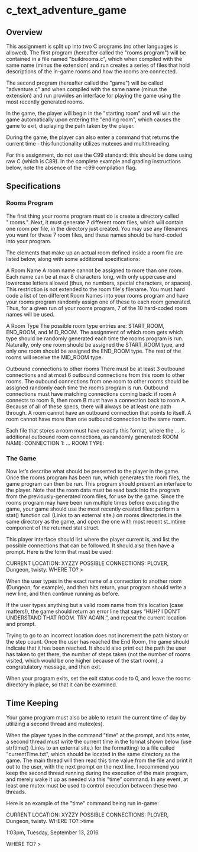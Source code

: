 # c_text_adventure_game

## Overview

This assignment is split up into two C programs (no other languages is allowed). The first program (hereafter called the "rooms program") will be contained in a file named "buildrooms.c", which when compiled with the same name (minus the extension) and run creates a series of files that hold descriptions of the in-game rooms and how the rooms are connected.

The second program (hereafter called the "game") will be called "adventure.c" and when compiled with the same name (minus the extension) and run provides an interface for playing the game using the most recently generated rooms.

In the game, the player will begin in the "starting room" and will win the game automatically upon entering the "ending room", which causes the game to exit, displaying the path taken by the player.

During the game, the player can also enter a command that returns the current time - this functionality utilizes mutexes and multithreading.

For this assignment, do not use the C99 standard: this should be done using raw C (which is C89). In the complete example and grading instructions below, note the absence of the -c99 compilation flag.

## Specifications

### Rooms Program

The first thing your rooms program must do is create a directory called "<USERNAME>.rooms.<PROCESS ID OF ROOMS PROGRAM>". Next, it must generate 7 different room files, which will contain one room per file, in the directory just created. You may use any filenames you want for these 7 room files, and these names should be hard-coded into your program.

The elements that make up an actual room defined inside a room file are listed below, along with some additional specifications:

A Room Name
A room name cannot be assigned to more than one room.
Each name can be at max 8 characters long, with only uppercase and lowercase letters allowed (thus, no numbers, special characters, or spaces). This restriction is not extended to the room file's filename.
You must hard code a list of ten different Room Names into your rooms program and have your rooms program randomly assign one of these to each room generated. Thus, for a given run of your rooms program, 7 of the 10 hard-coded room names will be used.

A Room Type
The possible room type entries are: START_ROOM, END_ROOM, and MID_ROOM.
The assignment of which room gets which type should be randomly generated each time the rooms program is run.
Naturally, only one room should be assigned the START_ROOM type, and only one room should be assigned the END_ROOM type. The rest of the rooms will receive the MID_ROOM type.

Outbound connections to other rooms
There must be at least 3 outbound connections and at most 6 outbound connections from this room to other rooms.
The oubound connections from one room to other rooms should be assigned randomly each time the rooms program is run.
Outbound connections must have matching connections coming back: if room A connects to room B, then room B must have a connection back to room A. Because of all of these specs, there will always be at least one path through.
A room cannot have an outbound connection that points to itself.
A room cannot have more than one outbound connection to the same room.

Each file that stores a room must have exactly this format, where the … is additional outbound room connections, as randomly generated:
ROOM NAME: <room name>
CONNECTION 1: <room name>
…
ROOM TYPE: <room type>

### The Game

Now let’s describe what should be presented to the player in the game. Once the rooms program has been run, which generates the room files, the game program can then be run. This program should present an interface to the player. Note that the room data must be read back into the program from the previously-generated room files, for use by the game. Since the rooms program may have been run multiple times before executing the game, your game should use the most recently created files: perform a stat() function call (Links to an external site.) on rooms directories in the same directory as the game, and open the one with most recent st_mtime component of the returned stat struct.

This player interface should list where the player current is, and list the possible connections that can be followed. It should also then have a prompt. Here is the form that must be used:

CURRENT LOCATION: XYZZY
POSSIBLE CONNECTIONS: PLOVER, Dungeon, twisty.
WHERE TO? >

When the user types in the exact name of a connection to another room (Dungeon, for example), and then hits return, your program should write a new line, and then continue running as before.

If the user types anything but a valid room name from this location (case matters!), the game should return an error line that says “HUH? I DON’T UNDERSTAND THAT ROOM. TRY AGAIN.”, and repeat the current location and prompt.

Trying to go to an incorrect location does not increment the path history or the step count. Once the user has reached the End Room, the game should indicate that it has been reached. It should also print out the path the user has taken to get there, the number of steps taken (not the number of rooms visited, which would be one higher because of the start room), a congratulatory message, and then exit.

When your program exits, set the exit status code to 0, and leave the rooms directory in place, so that it can be examined.

## Time Keeping

Your game program must also be able to return the current time of day by utilizing a second thread and mutex(es).

When the player types in the command "time" at the prompt, and hits enter, a second thread must write the current time in the format shown below (use strftime() (Links to an external site.) for the formatting) to a file called "currentTime.txt", which should be located in the same directory as the game. The main thread will then read this time value from the file and print it out to the user, with the next prompt on the next line. I recommend you keep the second thread running during the execution of the main program, and merely wake it up as needed via this "time" command. In any event, at least one mutex must be used to control execution between these two threads.

Here is an example of the "time" command being run in-game:

CURRENT LOCATION: XYZZY
POSSIBLE CONNECTIONS: PLOVER, Dungeon, twisty.
WHERE TO? >time

 1:03pm, Tuesday, September 13, 2016

WHERE TO? >

